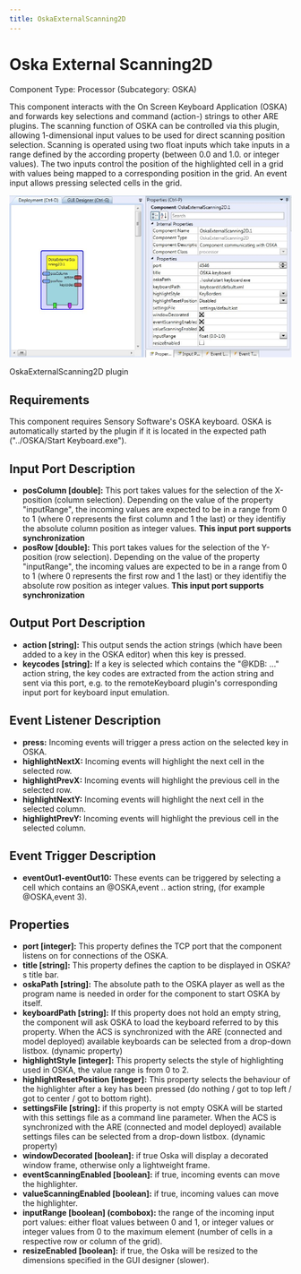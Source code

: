 ```yaml
---
title: OskaExternalScanning2D
---
```


# Oska External Scanning2D

Component Type: Processor (Subcategory: OSKA)

This component interacts with the On Screen Keyboard Application (OSKA) and forwards key selections and command (action-) strings to other ARE plugins. The scanning function of OSKA can be controlled via this plugin, allowing 1-dimensional input values to be used for direct scanning position selection. Scanning is operated using two float inputs which take inputs in a range defined by the according property (between 0.0 and 1.0. or integer values). The two inputs control the position of the highlighted cell in a grid with values being mapped to a corresponding position in the grid. An event input allows pressing selected cells in the grid.

![Screenshot: OskaExternalScanning2D plugin](./img/oskaexternalscanning2d.jpg "Screenshot: OskaExternalScanning2D plugin")

OskaExternalScanning2D plugin

## Requirements

This component requires Sensory Software's OSKA keyboard. OSKA is automatically started by the plugin if it is located in the expected path ("../OSKA/Start Keyboard.exe").

## Input Port Description

*   **posColumn \[double\]:** This port takes values for the selection of the X-position (column selection). Depending on the value of the property "inputRange", the incoming values are expected to be in a range from 0 to 1 (where 0 represents the first column and 1 the last) or they identifiy the absolute column position as integer values. **This input port supports synchronization**
*   **posRow \[double\]:** This port takes values for the selection of the Y-position (row selection). Depending on the value of the property "inputRange", the incoming values are expected to be in a range from 0 to 1 (where 0 represents the first row and 1 the last) or they identifiy the absolute row position as integer values. **This input port supports synchronization**

## Output Port Description

*   **action \[string\]:** This output sends the action strings (which have been added to a key in the OSKA editor) when this key is pressed.
*   **keycodes \[string\]:** If a key is selected which contains the "@KDB: ..." action string, the key codes are extracted from the action string and sent via this port, e.g. to the remoteKeyboard plugin's corresponding input port for keyboard input emulation.

## Event Listener Description

*   **press:** Incoming events will trigger a press action on the selected key in OSKA.
*   **highlightNextX:** Incoming events will highlight the next cell in the selected row.
*   **highlightPrevX:** Incoming events will highlight the previous cell in the selected row.
*   **highlightNextY:** Incoming events will highlight the next cell in the selected column.
*   **highlightPrevY:** Incoming events will highlight the previous cell in the selected column.

## Event Trigger Description

*   **eventOut1-eventOut10:** These events can be triggered by selecting a cell which contains an @OSKA,event .. action string, (for example @OSKA,event 3).

## Properties

*   **port \[integer\]:** This property defines the TCP port that the component listens on for connections of the OSKA.
*   **title \[string\]:** This property defines the caption to be displayed in OSKA?s title bar.
*   **oskaPath \[string\]:** The absolute path to the OSKA player as well as the program name is needed in order for the component to start OSKA by itself.
*   **keyboardPath \[string\]:** If this property does not hold an empty string, the component will ask OSKA to load the keyboard referred to by this property. When the ACS is synchronized with the ARE (connected and model deployed) available keyboards can be selected from a drop-down listbox. (dynamic property)
*   **highlightStyle \[integer\]:** This property selects the style of highlighting used in OSKA, the value range is from 0 to 2.
*   **highlightResetPosition \[integer\]:** This property selects the behaviour of the highlighter after a key has been pressed (do nothing / got to top left / got to center / got to bottom right).
*   **settingsFile \[string\]:** if this property is not empty OSKA will be started with this settings file as a command line parameter. When the ACS is synchronized with the ARE (connected and model deployed) available settings files can be selected from a drop-down listbox. (dynamic property)
*   **windowDecorated \[boolean\]:** if true Oska will display a decorated window frame, otherwise only a lightweight frame.
*   **eventScanningEnabled \[boolean\]:** if true, incoming events can move the highlighter.
*   **valueScanningEnabled \[boolean\]:** if true, incoming values can move the highlighter.
*   **inputRange \[boolean\] (combobox):** the range of the incoming input port values: either float values between 0 and 1, or integer values or integer values from 0 to the maximum element (number of cells in a respective row or column of the grid).
*   **resizeEnabled \[boolean\]:** if true, the Oska will be resized to the dimensions specified in the GUI designer (slower).